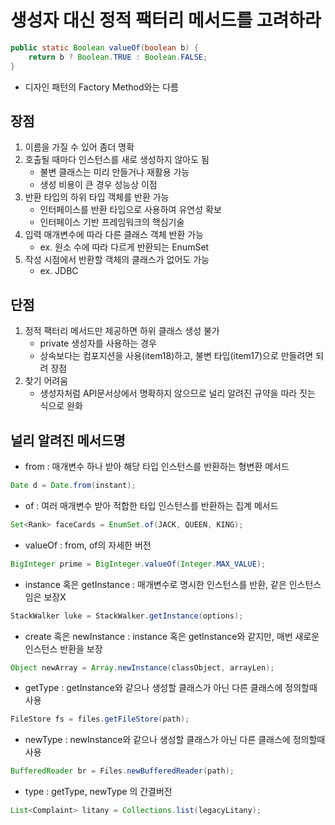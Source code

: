 # 생성자 대신 정적 팩터리 메서드를 고려하라

```java
public static Boolean valueOf(boolean b) {
    return b ? Boolean.TRUE : Boolean.FALSE;
}
```
- 디자인 패턴의 Factory Method와는 다름

## 장점
1. 이름을 가질 수 있어 좀더 명확
2. 호출될 때마다 인스턴스를 새로 생성하지 않아도 됨
    - 불변 클래스는 미리 만들거나 재활용 가능
    - 생성 비용이 큰 경우 성능상 이점
3. 반환 타입의 하위 타입 객체를 반환 가능
    - 인터페이스를 반환 타입으로 사용하여 유연성 확보
    - 인터페이스 기반 프레임워크의 핵심기술
4. 입력 매개변수에 따라 다른 클래스 객체 반환 가능
    - ex. 원소 수에 따라 다르게 반환되는 EnumSet
5. 작성 시점에서 반환할 객체의 클래스가 없어도 가능
    - ex. JDBC

## 단점
1. 정적 팩터리 메서드만 제공하면 하위 클래스 생성 불가
    - private 생성자를 사용하는 경우
    - 상속보다는 컴포지션을 사용(item18)하고, 불변 타입(item17)으로 만들려면 되려 장점
2. 찾기 어려움
    - 생성자처럼 API문서상에서 명확하지 않으므로 널리 알려진 규약을 따라 짓는 식으로 완화

## 널리 알려진 메서드명
- from : 매개변수 하나 받아 해당 타입 인스턴스를 반환하는 형변환 메서드
```java
Date d = Date.from(instant);
```

- of : 여러 매개변수 받아 적합한 타입 인스턴스를 반환하는 집계 메서드
```java
Set<Rank> faceCards = EnumSet.of(JACK, QUEEN, KING);
```

- valueOf : from, of의 자세한 버전
```java
BigInteger prime = BigInteger.valueOf(Integer.MAX_VALUE);
```

- instance 혹은 getInstance : 매개변수로 명시한 인스턴스를 반환, 같은 인스턴스임은 보장X
```java
StackWalker luke = StackWalker.getInstance(options);
```

- create 혹은 newInstance : instance 혹은 getInstance와 같지만, 매번 새로운 인스턴스 반환을 보장
```java
Object newArray = Array.newInstance(classObject, arrayLen);
```

- getType : getInstance와 같으나 생성할 클래스가 아닌 다른 클래스에 정의할때 사용
```java
FileStore fs = files.getFileStore(path);
```

- newType : newInstance와 같으나 생성할 클래스가 아닌 다른 클래스에 정의할때 사용
```java
BufferedReader br = Files.newBufferedReader(path);
```

- type : getType, newType 의 간결버전
```java
List<Complaint> litany = Collections.list(legacyLitany);
```